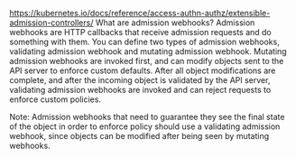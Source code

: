 https://kubernetes.io/docs/reference/access-authn-authz/extensible-admission-controllers/
What are admission webhooks?
Admission webhooks are HTTP callbacks that receive admission requests and do something with them. You can define two types of admission webhooks, validating admission webhook and mutating admission webhook. Mutating admission webhooks are invoked first, and can modify objects sent to the API server to enforce custom defaults. After all object modifications are complete, and after the incoming object is validated by the API server, validating admission webhooks are invoked and can reject requests to enforce custom policies.

Note: Admission webhooks that need to guarantee they see the final state of the object in order to enforce policy should use a validating admission webhook, since objects can be modified after being seen by mutating webhooks.